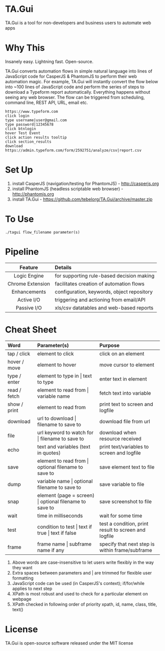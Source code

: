 # TA.Gui
TA.Gui is a tool for non-developers and business users to automate web apps

# Why This
Insanely easy. Lightning fast. Open-source.

TA.Gui converts automation flows in simple natural language into lines of JavaScript code for CasperJS & PhantomJS to perform their web automation magic. For example, TA.Gui will instantly convert the flow below into ~100 lines of JavaScript code and perform the series of steps to download a Typeform report automatically. Everything happens without seeing any web browser. The flow can be triggered from scheduling, command line, REST API, URL, email etc.

```
https://www.typeform.com
click login
type username|user@gmail.com
type password|12345678
click btnlogin
hover Test Event
click action results tooltip
click section_results
download https://admin.typeform.com/form/2592751/analyze/csv|report.csv
```

# Set Up
1. install CasperJS (navigation/testing for PhantomJS) - http://casperjs.org
2. install PhantomJS (headless scriptable web browser) - http://phantomjs.org
3. install TA.Gui - https://github.com/tebelorg/TA.Gui/archive/master.zip

# To Use
```
./tagui flow_filename parameter(s)
```

# Pipeline
Feature|Details
:-----:|:------
Logic Engine|for supporting rule-based decision making
Chrome Extension|facilitates creation of automation flows
Enhancements|configuration, keywords, object repository
Active I/O|triggering and actioning from email/API
Passive I/O|xls/csv datatables and web-based reports

# Cheat Sheet
Word|Parameter(s)|Purpose
:---|:-----------|:------
tap / click|element to click|click on an element
hover / move|element to hover|move cursor to element
type / enter|element to type in &#124; text to type|enter text in element
read / fetch|element to read from &#124; variable name|fetch text into variable
show / print|element to read from|print text to screen and logfile
download|url to download &#124; filename to save to|download file from url
file|url keyword to watch for &#124; filename to save to|download when resource received
echo|text and variables (text in quotes)|print text/variables to screen and logfile
save|element to read from &#124; optional filename to save to|save element text to file
dump|variable name &#124; optional filename to save to|save variable to file
snap|element (page = screen) &#124; optional filename to save to|save screenshot to file
wait|time in milliseconds|wait for some time
test|condition to test &#124; text if true &#124; text if false|test a condition, print result to screen and logfile
frame|frame name &#124; subframe name if any|specify that next step is within frame/subframe

1. Above words are case-insensitive to let users write flexibly in the way they want
2. Extra spaces between parameters and | are trimmed for flexible user formatting
3. JavaScript code can be used (in CasperJS's context); if/for/while applies to next step
4. XPath is most robust and used to check for a particular element on webpage
5. XPath checked in following order of priority xpath, id, name, class, title, text()

# License
TA.Gui is open-source software released under the MIT license
